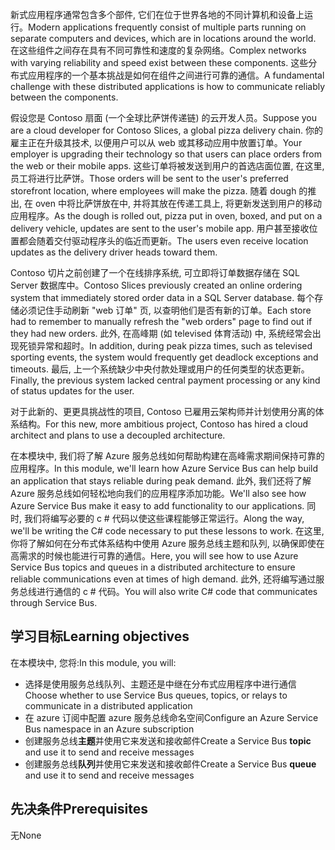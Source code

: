 <span data-ttu-id="1f235-101">新式应用程序通常包含多个部件, 它们在位于世界各地的不同计算机和设备上运行。</span><span class="sxs-lookup"><span data-stu-id="1f235-101">Modern applications frequently consist of multiple parts running on separate computers and devices, which are in locations around the world.</span></span> <span data-ttu-id="1f235-102">在这些组件之间存在具有不同可靠性和速度的复杂网络。</span><span class="sxs-lookup"><span data-stu-id="1f235-102">Complex networks with varying reliability and speed exist between these components.</span></span> <span data-ttu-id="1f235-103">这些分布式应用程序的一个基本挑战是如何在组件之间进行可靠的通信。</span><span class="sxs-lookup"><span data-stu-id="1f235-103">A fundamental challenge with these distributed applications is how to communicate reliably between the components.</span></span>

<span data-ttu-id="1f235-104">假设您是 Contoso 扇面 (一个全球比萨饼传递链) 的云开发人员。</span><span class="sxs-lookup"><span data-stu-id="1f235-104">Suppose you are a cloud developer for Contoso Slices, a global pizza delivery chain.</span></span> <span data-ttu-id="1f235-105">你的雇主正在升级其技术, 以便用户可以从 web 或其移动应用中放置订单。</span><span class="sxs-lookup"><span data-stu-id="1f235-105">Your employer is upgrading their technology so that users can place orders from the web or their mobile apps.</span></span> <span data-ttu-id="1f235-106">这些订单将被发送到用户的首选店面位置, 在这里, 员工将进行比萨饼。</span><span class="sxs-lookup"><span data-stu-id="1f235-106">Those orders will be sent to the user's preferred storefront location, where employees will make the pizza.</span></span> <span data-ttu-id="1f235-107">随着 dough 的推出, 在 oven 中将比萨饼放在中, 并将其放在传递工具上, 将更新发送到用户的移动应用程序。</span><span class="sxs-lookup"><span data-stu-id="1f235-107">As the dough is rolled out, pizza put in oven, boxed, and put on a delivery vehicle, updates are sent to the user's mobile app.</span></span> <span data-ttu-id="1f235-108">用户甚至接收位置都会随着交付驱动程序头的临近而更新。</span><span class="sxs-lookup"><span data-stu-id="1f235-108">The users even receive location updates as the delivery driver heads toward them.</span></span>

<span data-ttu-id="1f235-109">Contoso 切片之前创建了一个在线排序系统, 可立即将订单数据存储在 SQL Server 数据库中。</span><span class="sxs-lookup"><span data-stu-id="1f235-109">Contoso Slices previously created an online ordering system that immediately stored order data in a SQL Server database.</span></span> <span data-ttu-id="1f235-110">每个存储必须记住手动刷新 "web 订单" 页, 以查明他们是否有新的订单。</span><span class="sxs-lookup"><span data-stu-id="1f235-110">Each store had to remember to manually refresh the "web orders" page to find out if they had new orders.</span></span> <span data-ttu-id="1f235-111">此外, 在高峰期 (如 televised 体育活动) 中, 系统经常会出现死锁异常和超时。</span><span class="sxs-lookup"><span data-stu-id="1f235-111">In addition, during peak pizza times, such as televised sporting events, the system would frequently get deadlock exceptions and timeouts.</span></span> <span data-ttu-id="1f235-112">最后, 上一个系统缺少中央付款处理或用户的任何类型的状态更新。</span><span class="sxs-lookup"><span data-stu-id="1f235-112">Finally, the previous system lacked central payment processing or any kind of status updates for the user.</span></span>

<span data-ttu-id="1f235-113">对于此新的、更更具挑战性的项目, Contoso 已雇用云架构师并计划使用分离的体系结构。</span><span class="sxs-lookup"><span data-stu-id="1f235-113">For this new, more ambitious project, Contoso has hired a cloud architect and plans to use a decoupled architecture.</span></span>

<span data-ttu-id="1f235-114">在本模块中, 我们将了解 Azure 服务总线如何帮助构建在高峰需求期间保持可靠的应用程序。</span><span class="sxs-lookup"><span data-stu-id="1f235-114">In this module, we'll learn how Azure Service Bus can help build an application that stays reliable during peak demand.</span></span> <span data-ttu-id="1f235-115">此外, 我们还将了解 Azure 服务总线如何轻松地向我们的应用程序添加功能。</span><span class="sxs-lookup"><span data-stu-id="1f235-115">We'll also see how Azure Service Bus make it easy to add functionality to our applications.</span></span> <span data-ttu-id="1f235-116">同时, 我们将编写必要的 c # 代码以使这些课程能够正常运行。</span><span class="sxs-lookup"><span data-stu-id="1f235-116">Along the way, we'll be writing the C# code necessary to put these lessons to work.</span></span> <span data-ttu-id="1f235-117">在这里, 你将了解如何在分布式体系结构中使用 Azure 服务总线主题和队列, 以确保即使在高需求的时候也能进行可靠的通信。</span><span class="sxs-lookup"><span data-stu-id="1f235-117">Here, you will see how to use Azure Service Bus topics and queues in a distributed architecture to ensure reliable communications even at times of high demand.</span></span> <span data-ttu-id="1f235-118">此外, 还将编写通过服务总线进行通信的 c # 代码。</span><span class="sxs-lookup"><span data-stu-id="1f235-118">You will also write C# code that communicates through Service Bus.</span></span>

## <a name="learning-objectives"></a><span data-ttu-id="1f235-119">学习目标</span><span class="sxs-lookup"><span data-stu-id="1f235-119">Learning objectives</span></span>

<span data-ttu-id="1f235-120">在本模块中, 您将:</span><span class="sxs-lookup"><span data-stu-id="1f235-120">In this module, you will:</span></span>

- <span data-ttu-id="1f235-121">选择是使用服务总线队列、主题还是中继在分布式应用程序中进行通信</span><span class="sxs-lookup"><span data-stu-id="1f235-121">Choose whether to use Service Bus queues, topics, or relays to communicate in a distributed application</span></span>
- <span data-ttu-id="1f235-122">在 azure 订阅中配置 azure 服务总线命名空间</span><span class="sxs-lookup"><span data-stu-id="1f235-122">Configure an Azure Service Bus namespace in an Azure subscription</span></span>
- <span data-ttu-id="1f235-123">创建服务总线**主题**并使用它来发送和接收邮件</span><span class="sxs-lookup"><span data-stu-id="1f235-123">Create a Service Bus **topic** and use it to send and receive messages</span></span>
- <span data-ttu-id="1f235-124">创建服务总线**队列**并使用它来发送和接收邮件</span><span class="sxs-lookup"><span data-stu-id="1f235-124">Create a Service Bus **queue** and use it to send and receive messages</span></span>

## <a name="prerequisites"></a><span data-ttu-id="1f235-125">先决条件</span><span class="sxs-lookup"><span data-stu-id="1f235-125">Prerequisites</span></span>

<span data-ttu-id="1f235-126">无</span><span class="sxs-lookup"><span data-stu-id="1f235-126">None</span></span>
